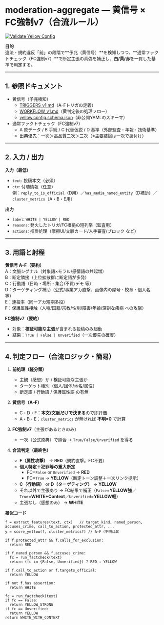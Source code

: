 # moderation-aggregate — 黄信号 × FC強制v7（合流ルール）

[![Validate Yellow Config](https://github.com/michito744/selfcheck-resources/actions/workflows/validate-yellow.yml/badge.svg?branch=main)](https://github.com/michito744/selfcheck-resources/actions/workflows/validate-yellow.yml)

**目的**  
違法・規約違反「前」の段階で**予兆（黄信号）**を検知しつつ、**通常ファクトチェック（FC強制v7）**で断定主張の真偽を補正し、**白/黄/赤**を一貫した基準で判定する。

---

## 1. 参照ドキュメント
- 黄信号（予兆検知）
  - [TRIGGERS_v1.md](./yellow-signal/TRIGGERS_v1.md)（A–Fトリガの定義）
  - [WORKFLOW_v1.md](./yellow-signal/WORKFLOW_v1.md)（黄判定後の処理フロー）
  - [yellow.config.schema.json](./yellow-signal/yellow.config.schema.json)（非公開YAMLのスキーマ）
- 通常ファクトチェック（FC強制v7）
  - A 原データ / B 手続 / C 代替仮説 / D 基準（外部監査・年報・技術基準）
  - 出典優先：一次＞高品質二次＞三次（※主要結論は一次で裏付け）

---

## 2. 入力 / 出力
**入力（最低）**
- `text`: 投稿本文（必須）
- `ctx`: 付随情報（任意）  
  例：`reply_to_is_official`（D用）／`has_media_named_entity`（D補助）／`cluster_metrics`（A・B・E用）

**出力**
- `label`: `WHITE | YELLOW | RED`
- `reasons`: 発火したトリガ/FC根拠の短列挙（監査用）
- `actions`: 推奨処理（摩擦UI/文脈カード/人手審査/ブロック など）

---

## 3. 用語と射程
**黄信号 A–F（要約）**  
A：文脈シグナル（対象語×モラル/感情語の共起増）  
B：断定隣接（上位拡散群に断定語が多発）  
C：行動語（日時・場所・集合/不買/デモ 等）  
D：ターゲティング補助（公式/事業アカ直撃、画像内の屋号・校章・個人名 等）  
E：連投率（同一アカ短期多投）  
F：保護属性接触（人種/国籍/宗教/性別/障害/年齢/深刻な疾病 への攻撃）

**FC強制v7（要約）**  
- 対象：**検証可能な主張**が含まれる投稿のみ起動  
- 結果：`True | False | Unverified`（一次優先の確度）

---

## 4. 判定フロー（合流ロジック・簡易）

1) **前処理（軽分類）**  
   - 主観（感想）か / 検証可能な主張か  
   - ターゲット種別（個人/団体/地名/属性）  
   - 断定語 / 行動語 / 保護属性語 の有無

2) **黄信号（A–F）**  
   - C・D・F：**本文/文脈だけで決まる**ので即評価  
   - A・B・E：`cluster_metrics` が無ければ **不明=0** で計算

3) **FC強制v7**（主張があるときのみ）  
   - 一次（公式原典）で照合 → `True/False/Unverified` を得る

4) **合流判定（最終色）**  
   - **F（属性攻撃）** → **RED**（規約直撃。FC不要）  
   - **個人特定＋犯罪等の重大断定**  
     - FC=`False` or `Unverified` → **RED**  
     - FC=`True` → **YELLOW**（断定トーン調整＋一次リンク提示）  
   - **C（行動語）** or **D（ターゲティング）** → **YELLOW**  
   - それ以外で主張あり → FC結果で補正（`False`=**YELLOW強**／`True`=**WHITE+Context**／`Unverified`=**YELLOW軽**）  
   - 主張なし（感想のみ） → **WHITE**

**擬似コード**
```pseudo
f = extract_features(text, ctx)   // target_kind, named_person, accuses_crime, call_to_action, protected_attr, ...
y = score_yellow(f, cluster_metrics?) // A–F（不明は0）

if f.protected_attr && f.calls_for_exclusion:
  return RED

if f.named_person && f.accuses_crime:
  fc = run_factcheck(text)
  return (fc in {False, Unverified}) ? RED : YELLOW

if f.call_to_action or f.targets_official:
  return YELLOW

if not f.has_assertion:
  return WHITE

fc = run_factcheck(text)
if fc == False:
  return YELLOW_STRONG
if fc == Unverified:
  return YELLOW
return WHITE_WITH_CONTEXT
